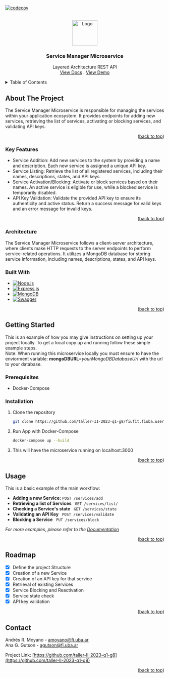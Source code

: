 <!-- Improved compatibility of back to top link: See: https://github.com/othneildrew/Best-README-Template/pull/73 -->
<a name="readme-top"></a>
<!--
*** Thanks for checking out the Best-README-Template. If you have a suggestion
*** that would make this better, please fork the repo and create a pull request
*** or simply open an issue with the tag "enhancement".
*** Don't forget to give the project a star!
*** Thanks again! Now go create something AMAZING! :D
-->



<!-- PROJECT SHIELDS -->
<!--
*** I'm using markdown "reference style" links for readability.
*** Reference links are enclosed in brackets [ ] instead of parentheses ( ).
*** See the bottom of this document for the declaration of the reference variables
*** for contributors-url, forks-url, etc. This is an optional, concise syntax you may use.
*** https://www.markdownguide.org/basic-syntax/#reference-style-links
-->
[![codecov](https://codecov.io/gh/taller-II-2023-q1-g8/fiufit.service/branch/main/graph/badge.svg?token=DF3TY5TDLJ)](https://codecov.io/gh/taller-II-2023-q1-g8/fiufit.service)

<!-- PROJECT LOGO -->
<br />
<div align="center">
  <a href="https://github.com/taller-II-2023-q1-g8/fiufit.fiuba.app.mobile">
    <img src="https://firebasestorage.googleapis.com/v0/b/fiufit-73a11.appspot.com/o/app.png?alt=media&token=77feb7b5-9fcc-4cd0-aa4a-54236b810170" alt="Logo" width="80" height="80">
  </a>

<h3 align="center">Service Manager Microservice</h3>

  <p align="center">
    Layered Architecture REST API
    <br />
    <a href="https://service-handler.onrender.com/api-docs">View Docs</a>
    .
    <a href="https://github.com/github_username/repo_name">View Demo</a>
  </p>
</div>

<!-- TABLE OF CONTENTS -->
<details>
  <summary>Table of Contents</summary>
  <ol>
    <li>
      <a href="#about-the-project">About The Project</a>
      <ul>
        <li><a href="#key-features">Key Features</a></li>
        <li><a href="#architecture">Architecture</a></li>
        <li><a href="#built-with">Built With</a></li>
      </ul>
    </li>
    <li>
      <a href="#getting-started">Getting Started</a>
      <ul>
        <li><a href="#prerequisites">Prerequisites</a></li>
        <li><a href="#installation">Installation</a></li>
      </ul>
    </li>
    <li><a href="#usage">Usage</a></li>
    <li><a href="#roadmap">Roadmap</a></li>
    <li><a href="#contact">Contact</a></li>
  </ol>
</details>

<!-- ABOUT THE PROJECT -->
## About The Project
The Service Manager Microservice is responsible for managing the services within your application ecosystem. It provides endpoints for adding new services, retrieving the list of services, activating or blocking services, and validating API keys.

<p align="right">(<a href="#readme-top">back to top</a>)</p>

### Key Features
* Service Addition: Add new services to the system by providing a name and description. Each new service is assigned a unique API key.
* Service Listing: Retrieve the list of all registered services, including their names, descriptions, states, and API keys.
* Service Activation/Blocking: Activate or block services based on their names. An active service is eligible for use, while a blocked service is temporarily disabled.
* API Key Validation: Validate the provided API key to ensure its authenticity and active status. Return a success message for valid keys and an error message for invalid keys.

<p align="right">(<a href="#readme-top">back to top</a>)</p>

### Architecture
The Service Manager Microservice follows a client-server architecture, where clients make HTTP requests to the server endpoints to perform service-related operations. It utilizes a MongoDB database for storing service information, including names, descriptions, states, and API keys.

### Built With
* [![Node.js][Node.js]][Node.js-url]
* [![Express.js][Express.js]][Express.js-url]
* [![MongoDB][MongoDB]][MongoDB-url]
* [![Swagger][Swagger]][Swagger-url]

<p align="right">(<a href="#readme-top">back to top</a>)</p>

<!-- GETTING STARTED -->
## Getting Started

This is an example of how you may give instructions on setting up your project locally.
To get a local copy up and running follow these simple example steps.   
Note: When running this microservice locally you must ensure to have the enviorment variable: __mongoDBURL__=_yourMongoDBDatabaseUrl_ with the url to your database.

### Prerequisites

* Docker-Compose

### Installation

1. Clone the repository
   ```sh
   git clone https://github.com/taller-II-2023-q1-g8/fiufit.fiuba.user.api.git
   ```
2. Run App with Docker-Compose
   ```sh
   docker-compose up --build
   ```
3. This will have the microservice running on localhost:3000

<p align="right">(<a href="#readme-top">back to top</a>)</p>

<!-- USAGE EXAMPLES -->
## Usage

This is a basic example of the main workflow:
- **Adding a new Service:**  ``` POST /services/add ```
- **Retrieving a list of Services**  ``` GET /services/list/``` 
- **Checking a Service's state**  ``` GET /services/state``` 
- **Validating an API Key**  ``` POST /services/validate``` 
- **Blocking a Service**  ``` PUT /services/block``` 

_For more examples, please refer to the [Documentation](https://service-handler.onrender.com/api-docs)_

<p align="right">(<a href="#readme-top">back to top</a>)</p>

<!-- ROADMAP -->
## Roadmap

- [x] Define the project Structure
- [x] Creation of a new Service
- [x] Creation of an API key for that service
- [x] Retrieval of existing Services
- [x] Service Blocking and Reactivation
- [x] Service state check
- [x] API key validation

<p align="right">(<a href="#readme-top">back to top</a>)</p>


<!-- CONTACT -->
## Contact

Andrés R. Moyano - amoyano@fi.uba.ar    
Ana G. Gutson - agutson@fi.uba.ar

Project Link: [https://github.com/taller-II-2023-q1-g8](https://github.com/taller-II-2023-q1-g8)

<p align="right">(<a href="#readme-top">back to top</a>)</p>

<!-- MARKDOWN LINKS & IMAGES -->
<!-- https://www.markdownguide.org/basic-syntax/#reference-style-links -->
[contributors-shield]: https://img.shields.io/github/contributors/github_username/repo_name.svg?style=for-the-badge
[contributors-url]: https://github.com/github_username/repo_name/graphs/contributors
[forks-shield]: https://img.shields.io/github/forks/github_username/repo_name.svg?style=for-the-badge
[forks-url]: https://github.com/github_username/repo_name/network/members
[stars-shield]: https://img.shields.io/github/stars/github_username/repo_name.svg?style=for-the-badge
[stars-url]: https://github.com/github_username/repo_name/stargazers
[issues-shield]: https://img.shields.io/github/issues/github_username/repo_name.svg?style=for-the-badge
[issues-url]: https://github.com/github_username/repo_name/issues
[license-shield]: https://img.shields.io/github/license/github_username/repo_name.svg?style=for-the-badge
[license-url]: https://github.com/github_username/repo_name/blob/master/LICENSE.txt
[linkedin-shield]: https://img.shields.io/badge/-LinkedIn-black.svg?style=for-the-badge&logo=linkedin&colorB=555
[linkedin-url]: https://linkedin.com/in/linkedin_username
[product-screenshot]: images/screenshot.png
[Node.js]: https://img.shields.io/badge/node.js-6DA55F?style=for-the-badge&logo=node.js&logoColor=white
[Node.js-url]: https://nodejs.org/
[Express.js]: https://img.shields.io/badge/express.js-%23404d59.svg?style=for-the-badge&logo=express&logoColor=%2361DAFB
[Express.js-url]: https://expressjs.com/
[Next-url]: https://nextjs.org/
[Next.js]: https://img.shields.io/badge/next.js-000000?style=for-the-badge&logo=nextdotjs&logoColor=white
[Next-url]: https://nextjs.org/
[Swagger]: https://img.shields.io/badge/-Swagger-%23Clojure?style=for-the-badge&logo=swagger&logoColor=white
[Swagger-url]: https://swagger.io/
[React.js]: https://img.shields.io/badge/React-20232A?style=for-the-badge&logo=react&logoColor=61DAFB
[React-url]: https://reactjs.org/
[Vue.js]: https://img.shields.io/badge/Vue.js-35495E?style=for-the-badge&logo=vuedotjs&logoColor=4FC08D
[Vue-url]: https://vuejs.org/https://github.com/github_username/repo_name
[Angular.io]: https://img.shields.io/badge/Angular-DD0031?style=for-the-badge&logo=angular&logoColor=white
[Angular-url]: https://angular.io/
[Svelte.dev]: https://img.shields.io/badge/Svelte-4A4A55?style=for-the-badge&logo=svelte&logoColor=FF3E00
[Svelte-url]: https://svelte.dev/
[Laravel.com]: https://img.shields.io/badge/Laravel-FF2D20?style=for-the-badge&logo=laravel&logoColor=white
[Laravel-url]: https://laravel.com
[Bootstrap.com]: https://img.shields.io/badge/Bootstrap-563D7C?style=for-the-badge&logo=bootstrap&logoColor=white
[Bootstrap-url]: https://getbootstrap.com
[JQuery.com]: https://img.shields.io/badge/jQuery-0769AD?style=for-the-badge&logo=jquery&logoColor=white
[FastAPI]: https://img.shields.io/badge/FastAPI-005571?style=for-the-badge&logo=fastapi
[FastAPI.com]: https://fastapi.tiangolo.com/
[JQuery-url]: https://jquery.com 
[MongoDB]: https://img.shields.io/badge/MongoDB-%234ea94b.svg?style=for-the-badge&logo=mongodb&logoColor=white
[MongoDB-url]: https://www.mongodb.com/
[PostgreSQL]: https://img.shields.io/badge/postgres-%23316192.svg?style=for-the-badge&logo=postgresql&logoColor=white
[PostgreSQL.com]:https://www.postgresql.org/
[Firebase]: https://img.shields.io/badge/firebase-%23039BE5.svg?style=for-the-badge&logo=firebase
[Firebase.com]: https://firebase.google.com/
